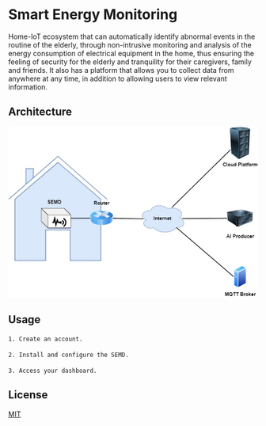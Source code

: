 # Smart Energy Monitoring

Home-IoT ecosystem that can automatically identify abnormal events in the routine of the elderly, through non-intrusive monitoring and analysis of the energy consumption of electrical equipment in the home, thus ensuring the feeling of security for the elderly and tranquility for their caregivers, family and friends. It also has a platform that allows you to collect data from anywhere at any time, in addition to allowing users to view relevant information.

## Architecture

![Architecture Image](/docs/architecture.jpg?raw=true "Project Architecture")

## Usage

    1. Create an account.
    
    2. Install and configure the SEMD.

    3. Access your dashboard.

## License
[MIT](https://choosealicense.com/licenses/mit/)